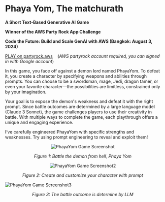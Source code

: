 # Phaya Yom, The matchurath
**A Short Text-Based Generative AI Game**

**Winner of the AWS Party Rock App Challenge**

**Code the Future: Build and Scale GenAI with AWS (Bangkok: August 3, 2024)**

[PLAY on partyrock.aws](https://partyrock.aws/u/TaroMulan/8DdhhJXYG/Phaya-Yom-The-matchurath)   &nbsp;&nbsp; (*AWS partyrock account required, you can signed in with Google account*)


In this game, you face off against a demon lord named PhayaYom. To defeat it, you create a character by specifying weapons and abilities through prompts. You can choose to be a swordsman, mage, Jedi, dragon tamer, or even your favorite character—the possibilities are limitless, constrained only by your imagination.

Your goal is to expose the demon's weakness and defeat it with the right prompt. Since battle outcomes are determined by a large language model (Claude 3 Sonnet), the game challenges players to use their creativity in battle. With multiple ways to complete the game, each playthrough offers a unique and engaging experience.

I’ve carefully engineered PhayaYom with specific strengths and weaknesses. Try using prompt engineering to reveal and exploit them!


<p align="center">
  <img src="https://github.com/user-attachments/assets/dc931287-a0d5-4d18-8edc-0cea4a36a5e6" alt="PhayaYom Game Screenshot">
</p>
<p align="center"><i>Figure 1: Battle the demon from hell, Phaya Yom  </i></p>



<p align="center">
  <img src="https://github.com/user-attachments/assets/bd97dfc8-4832-4672-8d5b-2e51aee8e64e" alt="PhayaYom Game Screenshot2">
</p>
<p align="center"><i>Figure 2: Create and customize your character with prompt </i></p>


  <img src="https://github.com/user-attachments/assets/5b1eb4f2-ecdf-40dc-8ba3-27cc9f9c49ab" alt="PhayaYom Game Screenshot3">
</p>
<p align="center"><i>Figure 3: The battle outcome is determine by LLM </i></p>
